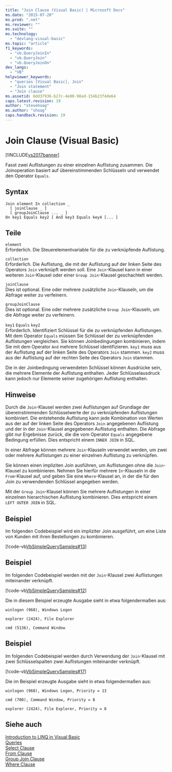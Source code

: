 ```yaml
---
title: "Join Clause (Visual Basic) | Microsoft Docs"
ms.date: "2015-07-20"
ms.prod: ".net"
ms.reviewer: ""
ms.suite: ""
ms.technology: 
  - "devlang-visual-basic"
ms.topic: "article"
f1_keywords: 
  - "vb.QueryJoinIn"
  - "vb.QueryJoin"
  - "vb.QueryJoinOn"
dev_langs: 
  - "VB"
helpviewer_keywords: 
  - "queries [Visual Basic], Join"
  - "Join statement"
  - "Join clause"
ms.assetid: 6dd37936-b27c-4e00-98ad-154b23f4de64
caps.latest.revision: 19
author: "stevehoag"
ms.author: "shoag"
caps.handback.revision: 19
---
```

# Join Clause (Visual Basic)
[!INCLUDE[vs2017banner](../../../visual-basic/includes/vs2017banner.md)]

Fasst zwei Auflistungen zu einer einzelnen Auflistung zusammen.  Die Joinoperation basiert auf übereinstimmenden Schlüsseln und verwendet den Operator `Equals`.  
  
## Syntax  
  
```  
Join element In collection _  
  [ joinClause _ ]   
  [ groupJoinClause ... _ ]   
On key1 Equals key2 [ And key3 Equals key4 [... ]  
```  
  
## Teile  
 `element`  
 Erforderlich.  Die Steuerelementvariable für die zu verknüpfende Auflistung.  
  
 `collection`  
 Erforderlich.  Die Auflistung, die mit der Auflistung auf der linken Seite des Operators `Join` verknüpft werden soll.  Eine `Join`\-Klausel kann in einer weiteren `Join`\-Klausel oder einer `Group Join`\-Klausel geschachtelt werden.  
  
 `joinClause`  
 Dies ist optional.  Eine oder mehrere zusätzliche `Join`\-Klauseln, um die Abfrage weiter zu verfeinern.  
  
 `groupJoinClause`  
 Dies ist optional.  Eine oder mehrere zusätzliche `Group Join`\-Klauseln, um die Abfrage weiter zu verfeinern.  
  
 `key1` `Equals` `key2`  
 Erforderlich.  Identifiziert Schlüssel für die zu verknüpfenden Auflistungen.  Mit dem Operator `Equals` müssen Sie Schlüssel der zu verknüpfenden Auflistungen vergleichen.  Sie können Joinbedingungen kombinieren, indem Sie mit dem Operator `And` mehrere Schlüssel identifizieren.  `key1` muss aus der Auflistung auf der linken Seite des Operators `Join` stammen.  `key2` muss aus der Auflistung auf der rechten Seite des Operators `Join` stammen.  
  
 Die in der Joinbedingung verwendeten Schlüssel können Ausdrücke sein, die mehrere Elemente der Auflistung enthalten.  Jeder Schlüsselausdruck kann jedoch nur Elemente seiner zugehörigen Auflistung enthalten.  
  
## Hinweise  
 Durch die `Join`\-Klausel werden zwei Auflistungen auf Grundlage der übereinstimmenden Schlüsselwerte der zu verknüpfenden Auflistungen kombiniert.  Die entstehende Auflistung kann jede Kombination von Werten aus der auf der linken Seite des Operators `Join` angegebenen Auflistung und der in der `Join`\-Klausel angegebenen Auflistung enthalten.  Die Abfrage gibt nur Ergebnisse zurück, die die vom Operator `Equals` angegebene Bedingung erfüllen.  Dies entspricht einem `INNER JOIN` in SQL.  
  
 In einer Abfrage können mehrere `Join`\-Klauseln verwendet werden, um zwei oder mehrere Auflistungen zu einer einzelnen Auflistung zu verknüpfen.  
  
 Sie können einen impliziten Join ausführen, um Auflistungen ohne die `Join`\-Klausel zu kombinieren.  Nehmen Sie hierfür mehrere `In`\-Klauseln in die `From`\-Klausel auf, und geben Sie eine `Where`\-Klausel an, in der die für den Join zu verwendenden Schlüssel angegeben werden.  
  
 Mit der `Group Join`\-Klausel können Sie mehrere Auflistungen in einer einzelnen hierarchischen Auflistung kombinieren.  Dies entspricht einem `LEFT OUTER JOIN` in SQL.  
  
## Beispiel  
 Im folgenden Codebeispiel wird ein impliziter Join ausgeführt, um eine Liste von Kunden mit ihren Bestellungen zu kombinieren.  
  
 [!code-vb[VbSimpleQuerySamples#13](../../../visual-basic/language-reference/queries/codesnippet/visualbasic/VbSimpleQuerySamples/QuerySamples1.vb#13)]  
  
## Beispiel  
 Im folgenden Codebeispiel werden mit der `Join`\-Klausel zwei Auflistungen miteinander verknüpft.  
  
 [!code-vb[VbSimpleQuerySamples#12](../../../visual-basic/language-reference/queries/codesnippet/visualbasic/VbSimpleQuerySamples/QuerySamples2.vb#12)]  
  
 Die in diesem Beispiel erzeugte Ausgabe sieht in etwa folgendermaßen aus:  
  
 `winlogon (968), Windows Logon`  
  
 `explorer (2424), File Explorer`  
  
 `cmd (5136), Command Window`  
  
## Beispiel  
 Im folgenden Codebeispiel werden durch Verwendung der `Join`\-Klausel mit zwei Schlüsselspalten zwei Auflistungen miteinander verknüpft.  
  
 [!code-vb[VbSimpleQuerySamples#17](../../../visual-basic/language-reference/queries/codesnippet/visualbasic/VbSimpleQuerySamples/QuerySamples3.vb#17)]  
  
 Die im Beispiel erzeugte Ausgabe sieht in etwa folgendermaßen aus:  
  
 `winlogon (968), Windows Logon, Priority = 13`  
  
 `cmd (700), Command Window, Priority = 8`  
  
 `explorer (2424), File Explorer, Priority = 8`  
  
## Siehe auch  
 [Introduction to LINQ in Visual Basic](../../../visual-basic/programming-guide/language-features/linq/introduction-to-linq.md)   
 [Queries](../../../visual-basic/language-reference/queries/queries.md)   
 [Select Clause](../../../visual-basic/language-reference/queries/select-clause.md)   
 [From Clause](../../../visual-basic/language-reference/queries/from-clause.md)   
 [Group Join Clause](../../../visual-basic/language-reference/queries/group-join-clause.md)   
 [Where Clause](../../../visual-basic/language-reference/queries/where-clause.md)